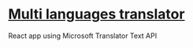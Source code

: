 # [Multi languages translator](https://multitranslate.netlify.app/)
React app using Microsoft Translator Text API
